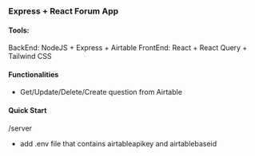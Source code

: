 ### Express + React Forum App

#### Tools:

BackEnd: NodeJS + Express + Airtable
FrontEnd: React + React Query + Tailwind CSS

#### Functionalities

- Get/Update/Delete/Create question from Airtable

#### Quick Start

/server

- add .env file that contains airtableapikey and
  airtablebaseid
